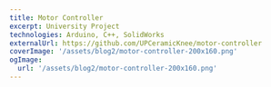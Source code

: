 ```yaml
---
title: Motor Controller
excerpt: University Project
technologies: Arduino, C++, SolidWorks
externalUrl: https://github.com/UPCeramicKnee/motor-controller
coverImage: '/assets/blog2/motor-controller-200x160.png'
ogImage:
  url: '/assets/blog2/motor-controller-200x160.png'
---
```

